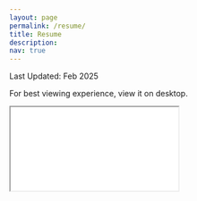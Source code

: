 ```yaml
---
layout: page
permalink: /resume/
title: Resume
description: 
nav: true
---
```

Last Updated: Feb 2025

For best viewing experience, view it on desktop.
<!-- &nbsp;&nbsp;&nbsp;[(Downloadable link)](https://shivendraagrawal.github.io/assets/pdf/resume.pdf) -->

<div class="pdf-container" width="100%" height="2000px">
<iframe src="/assets/pdf/resume.pdf#toolbar=1" > </iframe>
</div>

<!-- <iframe src="http://docs.google.com/gview?url=http://127.0.0.1:4000/assets/pdf/resume.pdf&embedded=true" style="width:718px; height:700px;" frameborder="0"></iframe> -->
